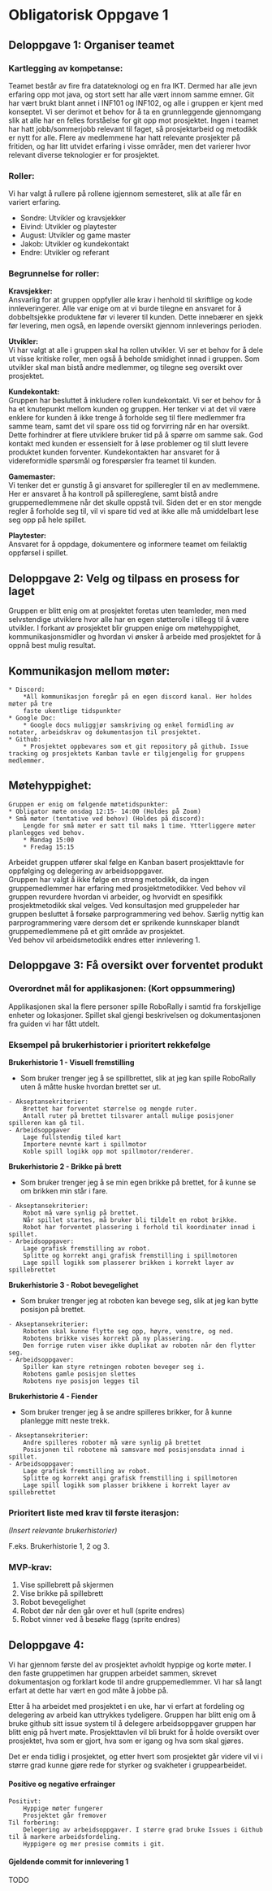 # Obligatorisk Oppgave 1


## Deloppgave 1: Organiser teamet
### Kartlegging av kompetanse:
Teamet består av fire fra datateknologi og en fra IKT. Dermed har alle jevn erfaring opp mot java, og stort sett har alle vært innom samme emner. Git har vært brukt blant annet i INF101 og INF102, og alle i gruppen er kjent med konseptet. Vi ser derimot et behov for å ta en grunnleggende gjennomgang slik at alle har en felles forståelse for git opp mot prosjektet. Ingen i teamet har hatt jobb/sommerjobb relevant til faget, så prosjektarbeid og metodikk er nytt for alle. Flere av medlemmene har hatt relevante prosjekter på fritiden, og har litt utvidet erfaring i visse områder, men det varierer hvor relevant diverse teknologier er for prosjektet.
<br>

### Roller:
Vi har valgt å rullere på rollene igjennom semesteret, slik at alle får en variert erfaring.
* Sondre: Utvikler og kravsjekker
* Eivind: Utvikler og playtester
* August: Utvikler og game master
* Jakob: Utvikler og kundekontakt
* Endre: Utvikler og referant

### Begrunnelse for roller:
<b>Kravsjekker:</b><br>
Ansvarlig for at gruppen oppfyller alle krav i henhold til skriftlige og kode innleveringerer. Alle var enige om at vi burde tilegne en ansvaret for å dobbeltsjekke produktene før vi leverer til kunden. Dette innebærer en sjekk før levering, men også, en løpende oversikt gjennom innleverings perioden.

<b>Utvikler:</b><br>
Vi har valgt at alle i gruppen skal ha rollen utvikler. Vi ser et behov for å dele ut visse kritiske roller, men også å beholde smidighet innad i gruppen. Som utvikler skal man bistå andre medlemmer, og tilegne seg oversikt over prosjektet.

<b>Kundekontakt:</b><br>
Gruppen har besluttet å inkludere rollen kundekontakt. Vi ser et behov for å ha et knutepunkt mellom kunden og gruppen. Her tenker vi at det vil være enklere for kunden å ikke trenge å forholde seg til flere medlemmer fra samme team, samt det vil spare oss tid og forvirring når en har oversikt. Dette forhindrer at flere utviklere bruker tid på å spørre om samme sak. God kontakt med kunden er essensielt for å løse problemer og til slutt levere produktet kunden forventer. Kundekontakten har ansvaret for å videreformidle spørsmål og forespørsler fra teamet til kunden.

<b>Gamemaster:</b><br>
Vi tenker det er gunstig å gi ansvaret for spilleregler til en av medlemmene. Her er ansvaret å ha kontroll på spillereglene, samt bistå andre gruppemedlemmene når det skulle oppstå tvil. Siden det er en stor mengde regler å forholde seg til, vil vi spare tid ved at ikke alle må umiddelbart lese seg opp på hele spillet.

<b>Playtester:</b><br>
Ansvaret for å oppdage, dokumentere og informere teamet om feilaktig oppførsel i spillet.



## Deloppgave 2: Velg og tilpass en prosess for laget


Gruppen er blitt enig om at prosjektet foretas uten teamleder, men med selvstendige utviklere hvor alle har en egen støtterolle i tillegg til å være utvikler. I forkant av prosjektet blir gruppen enige om møtehyppighet, kommunikasjonsmidler og hvordan vi ønsker å arbeide med prosjektet for å oppnå best mulig resultat.

## Kommunikasjon mellom møter:
	* Discord:
		*All kommunikasjon foregår på en egen discord kanal. Her holdes møter på tre
		faste ukentlige tidspunkter
	* Google Doc:
		* Google docs muliggjør samskriving og enkel formidling av notater, arbeidskrav og dokumentasjon til prosjektet.
	* Github:
		* Prosjektet oppbevares som et git repository på github. Issue tracking og prosjektets Kanban tavle er tilgjengelig for gruppens medlemmer.

## Møtehyppighet:
	Gruppen er enig om følgende møtetidspunkter:
	* Obligator møte onsdag 12:15- 14:00 (Holdes på Zoom)
	* Små møter (tentative ved behov) (Holdes på discord):
        Lengde for små møter er satt til maks 1 time. Ytterliggere møter planlegges ved behov.
		* Mandag 15:00
		* Fredag 15:15


<p> 
    Arbeidet gruppen utfører skal følge en Kanban basert prosjekttavle for oppfølging og delegering av arbeidsoppgaver. <br>
    Gruppen har valgt å ikke følge en streng metodikk, da ingen gruppemedlemmer har erfaring med prosjektmetodikker. 
    Ved behov vil gruppen revurdere hvordan vi arbeider, og hvorvidt en spesifikk prosjektmetodikk skal velges. 
    Ved konsultasjon med gruppeleder har gruppen besluttet å forsøke parprogrammering ved behov. Særlig nyttig kan parprogrammering være dersom det er sprikende kunnskaper blandt gruppemedlemmene på et gitt område av prosjektet.
    <br> Ved behov vil arbeidsmetodikk endres etter innlevering 1. </br>
</p>




## Deloppgave 3: Få oversikt over forventet produkt

### Overordnet mål for applikasjonen: (Kort oppsummering)

Applikasjonen skal la flere personer spille RoboRally i samtid fra forskjellige enheter og lokasjoner. Spillet skal gjengi beskrivelsen og dokumentasjonen fra guiden vi har fått utdelt.


### Eksempel på brukerhistorier i prioritert rekkefølge

<b>Brukerhistorie 1 - Visuell fremstilling</b>

-  Som bruker trenger jeg å se spillbrettet, slik at jeg kan spille RoboRally uten å måtte huske hvordan brettet ser ut.
```
- Akseptansekriterier: 
	Brettet har forventet størrelse og mengde ruter.
	Antall ruter på brettet tilsvarer antall mulige posisjoner spilleren kan gå til.
- Arbeidsoppgaver
	Lage fullstendig tiled kart
	Importere nevnte kart i spillmotor
	Koble spill logikk opp mot spillmotor/renderer.
```

<b>Brukerhistorie 2 - Brikke på brett</b>

- Som bruker trenger jeg å se min egen brikke på brettet, for å kunne se om brikken min står i fare.
```
- Akseptansekriterier:
	Robot må være synlig på brettet.
	Når spillet startes, må bruker bli tildelt en robot brikke.
	Robot har forventet plassering i forhold til koordinater innad i spillet.
- Arbeidsoppgaver:
	Lage grafisk fremstilling av robot.
	Splitte og korrekt angi grafisk fremstilling i spillmotoren
	Lage spill logikk som plasserer brikken i korrekt layer av spillebrettet
```

<b>Brukerhistorie 3 - Robot bevegelighet</b>

- Som bruker trenger jeg at roboten kan bevege seg, slik at jeg kan bytte posisjon på brettet.
```
- Akseptansekriterier:
	Roboten skal kunne flytte seg opp, høyre, venstre, og ned.
	Robotens brikke vises korrekt på ny plassering.
	Den forrige ruten viser ikke duplikat av roboten når den flytter seg.
- Arbeidsoppgaver:
	Spiller kan styre retningen roboten beveger seg i.
	Robotens gamle posisjon slettes
	Robotens nye posisjon legges til
```

<b>Brukerhistorie 4 - Fiender </b>

- Som bruker trenger jeg å se andre spilleres brikker, for å kunne planlegge mitt neste trekk.
```
- Akseptansekriterier:
	Andre spilleres roboter må være synlig på brettet 
	Posisjonen til robotene må samsvare med posisjonsdata innad i spillet.
- Arbeidsoppgaver:
	Lage grafisk fremstilling av robot.
	Splitte og korrekt angi grafisk fremstilling i spillmotoren
	Lage spill logikk som plasser brikkene i korrekt layer av spillebrettet
```


### Prioritert liste med krav til første iterasjon:

*(Insert relevante brukerhistorier)*

F.eks.
Brukerhistorie 1, 2 og 3.


### MVP-krav:

1. Vise spillebrett på skjermen
2. Vise brikke på spillebrett
3. Robot bevegelighet
4. Robot dør når den går over et hull (sprite endres)
5. Robot vinner ved å besøke flagg (sprite endres)

## Deloppgave 4: 


Vi har gjennom første del av prosjektet avholdt hyppige og korte møter. I den faste gruppetimen har gruppen arbeidet sammen, skrevet dokumentasjon og forklart kode til andre gruppemedlemmer. Vi har så langt erfart at dette har vært en god måte å jobbe på.

Etter å ha arbeidet med prosjektet i en uke, har vi erfart at fordeling og delegering av arbeid kan uttrykkes tydeligere. Gruppen har blitt enig om å bruke github sitt issue system til å delegere arbeidsoppgaver gruppen har blitt enig på hvert møte. Prosjekttavlen vil bli brukt for å holde oversikt over prosjektet, hva som er gjort, hva som er igang og hva som skal gjøres.

Det er enda tidlig i prosjektet, og etter hvert som prosjektet går videre vil vi i større grad kunne gjøre rede for styrker og svakheter i gruppearbeidet.

#### Positive og negative erfrainger 
    Positivt:
        Hyppige møter fungerer
        Prosjektet går fremover
    Til forbering:
        Delegering av arbeidsoppgaver. I større grad bruke Issues i Github til å markere arbeidsfordeling.
        Hyppigere og mer presise commits i git.


<h4> Gjeldende commit for innlevering 1 </h4>
TODO
